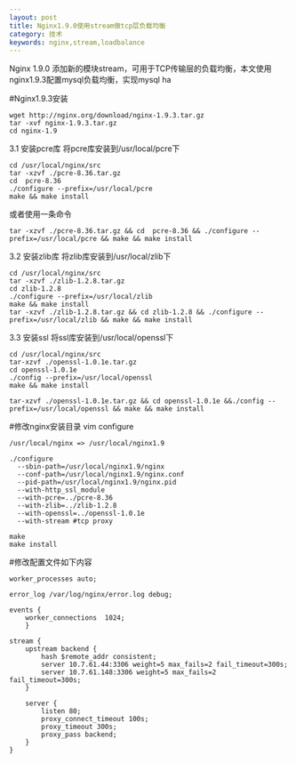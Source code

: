 ```yaml
---
layout: post
title: Nginx1.9.0使用stream做tcp层负载均衡
category: 技术 
keywords: nginx,stream,loadbalance
---
```


Nginx 1.9.0 添加新的模块stream，可用于TCP传输层的负载均衡，本文使用nginx1.9.3配置mysql负载均衡，实现mysql ha


#Nginx1.9.3安装

```
wget http://nginx.org/download/nginx-1.9.3.tar.gz
tar -xvf nginx-1.9.3.tar.gz
cd nginx-1.9
```

3.1 安装pcre库
将pcre库安装到/usr/local/pcre下

```
cd /usr/local/nginx/src
tar -xzvf ./pcre-8.36.tar.gz
cd  pcre-8.36
./configure --prefix=/usr/local/pcre
make && make install
```

或者使用一条命令

```
tar -xzvf ./pcre-8.36.tar.gz && cd  pcre-8.36 && ./configure --prefix=/usr/local/pcre && make && make install
```

3.2 安装zlib库
将zlib库安装到/usr/local/zlib下

```
cd /usr/local/nginx/src
tar -xzvf ./zlib-1.2.8.tar.gz
cd zlib-1.2.8
./configure --prefix=/usr/local/zlib
make && make install
tar -xzvf ./zlib-1.2.8.tar.gz && cd zlib-1.2.8 && ./configure --prefix=/usr/local/zlib && make && make install
```

3.3 安装ssl
将ssl库安装到/usr/local/openssl下

```
cd /usr/local/nginx/src
tar-xzvf ./openssl-1.0.1e.tar.gz
cd openssl-1.0.1e
./config --prefix=/usr/local/openssl
make && make install

tar-xzvf ./openssl-1.0.1e.tar.gz && cd openssl-1.0.1e &&./config --prefix=/usr/local/openssl && make && make install
```

#修改nginx安装目录
vim configure

```
/usr/local/nginx => /usr/local/nginx1.9

./configure
  --sbin-path=/usr/local/nginx1.9/nginx
  --conf-path=/usr/local/nginx1.9/nginx.conf
  --pid-path=/usr/local/nginx1.9/nginx.pid
  --with-http_ssl_module
  --with-pcre=../pcre-8.36
  --with-zlib=../zlib-1.2.8
  --with-openssl=../openssl-1.0.1e
  --with-stream #tcp proxy

make
make install
```

 #修改配置文件如下内容

```
worker_processes auto;

error_log /var/log/nginx/error.log debug;

events {
    worker_connections  1024;
    }

stream {
    upstream backend {
        hash $remote_addr consistent;
        server 10.7.61.44:3306 weight=5 max_fails=2 fail_timeout=300s;
        server 10.7.61.148:3306 weight=5 max_fails=2 fail_timeout=300s;
    }

    server {
        listen 80;
        proxy_connect_timeout 100s;
        proxy_timeout 300s;
        proxy_pass backend;
    }
}

```







